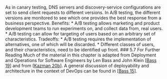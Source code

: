 As in canary testing, DNS servers and discovery-service configurations are set to send client requests to different versions. In A/B testing, the different versions are monitored to see which one provides the best response from a business perspective. Benefits: *  A/B testing allows marketing and product development teams to run experiments on, and collect data from, real users. *  A/B testing can allow for targeting of users based on an arbitrary set of characteristics. Tradeoffs: *  A/B testing requires the implementation of alternatives, one of which will be discarded. *  Different classes of users, and their characteristics, need to be identified up front. ### 5.7 For Further Reading Much of the material in this chapter is adapted from Deployment and Operations for Software Engineers by Len Bass and John Klein [[Bass 19](ref01.xhtml#ref_17)] and from [[Kazman 20b](ref01.xhtml#ref_145)]. A general discussion of deployability and architecture in the context of DevOps can be found in [[Bass 15](ref01.xhtml#ref_16)].